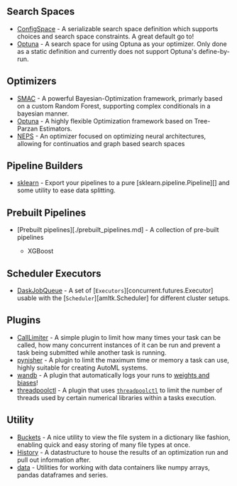 ## Search Spaces
* [ConfigSpace](./configspace.md) - A serializable search space definition which
 supports choices and search space constraints. A great default go to!
* [Optuna](./optuna.md) - A search space for using Optuna as your optimizer. Only
 done as a static definition and currently does not support Optuna's define-by-run.

## Optimizers

* [SMAC](./smac.md) - A powerful Bayesian-Optimization framework, primarly based on a custom
 Random Forest, supporting complex conditionals in a bayesian manner.
* [Optuna](./optuna.md) - A highly flexible Optimization framework based on Tree-Parzan
 Estimators.
* [NEPS](./neps.md) - An optimizer focused on optimizing neural architectures, allowing for
 continuatios and graph based search spaces

## Pipeline Builders

* [sklearn](./sklearn.md) - Export your pipelines to a pure [sklearn.pipeline.Pipeline][]
    and some utility to ease data splitting.

## Prebuilt Pipelines

* [Prebuilt pipelines][./prebuilt_pipelines.md] - A collection of pre-built pipelines

    * XGBoost

## Scheduler Executors

* [DaskJobQueue](./dask-jobqueue.md) - A set of [`Executors`][concurrent.futures.Executor]
    usable with the [`Scheduler`][amltk.Scheduler] for different cluster setups.

## Plugins

* [CallLimiter](./call_limiter.md) - A simple plugin to limit how many times your task
    can be called, how many concurrent instances of it can be run and prevent a task being
    submitted while another task is running.
* [pynisher](./pynisher.md) - A plugin to limit the maximum time or memory a task can
    use, highly suitable for creating AutoML systems.
* [wandb](./wandb.md) - A plugin that automatically logs your runs to
    [weights and biases](https://wandb.ai/site)!
* [threadpoolctl](./threadpoolctl.md) - A plugin that uses
[`threadpoolctl`](https://github.com/joblib/threadpoolctl) to limit the number of threads used
by certain numerical libraries within a tasks execution.

## Utility

* [Buckets](./buckets.md) - A nice utility to view the file system in a dictionary like
    fashion, enabling quick and easy storing of many file types at once.
* [History](./history.md) - A datastructure to house the results of an optimization run and
    pull out information after.
* [data](./data.md) - Utilities for working with data containers like numpy arrays, pandas
    dataframes and series.
